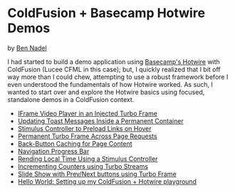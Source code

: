 
# ColdFusion + Basecamp Hotwire Demos

by [Ben Nadel][ben-nadel]

I had started to build a demo application using [Basecamp's Hotwire][hotwire] with ColdFusion (Lucee CFML in this case); but, I quickly realized that I bit off way more than I could chew, attempting to use a robust framework before I even understood the fundamentals of how Hotwire worked. As such, I wanted to start over and explore the Hotwire basics using focused, standalone demos in a ColdFusion context.

* [IFrame Video Player in an Injected Turbo Frame](./demos/iframe-player/)
* [Updating Toast Messages Inside a Permanent Container](./demos/toast-messages/)
* [Stimulus Controller to Preload Links on Hover](./demos/hover-preload/)
* [Permanent Turbo Frame Across Page Requests](./demos/permanent-frame/)
* [Back-Button Caching for Page Content](./demos/back-button/)
* [Navigation Progress Bar](./demos/nav-progress-bar/)
* [Rending Local Time Using a Stimulus Controller](./demos/local-time/)
* [Incrementing Counters using Turbo Streams](./demos/counters/)
* [Slide Show with Prev/Next buttons using Turbo Frame](./demos/slide-show/)
* [Hello World: Setting up my ColdFusion + Hotwire playground](./demos/hello-world/)


[ben-nadel]: https://www.bennadel.com/

[hotwire]: https://hotwired.dev/
